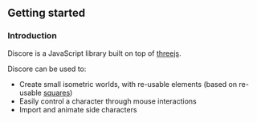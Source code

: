 ## Getting started

### Introduction

Discore is a JavaScript library built on top of [threejs](https://threejs.org/). 

Discore can be used to:
- Create small isometric worlds, with re-usable elements (based on re-usable [squares](./pages/guides/register-square-types.md))
- Easily control a character through mouse interactions
- Import and animate side characters

